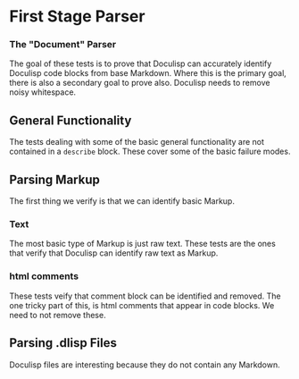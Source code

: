 <!-- GENERATED DOCUMENT DO NOT EDIT! -->
<!-- prettier-ignore-start -->
<!-- markdownlint-disable -->

# First Stage Parser #

### The "Document" Parser ###

The goal of these tests is to prove that Doculisp can accurately identify Doculisp code blocks from base Markdown. Where this is the primary goal, there is also a secondary goal to prove also. Doculisp needs to remove noisy whitespace.

## General Functionality ##

The tests dealing with some of the basic general functionality are not contained in a `describe` block. These cover some of the basic failure modes.

## Parsing Markup ##

The first thing we verify is that we can identify basic Markup.

### Text ###

The most basic type of Markup is just raw text. These tests are the ones that verify that Doculisp can identify raw text as Markup.

### html comments ###

These tests veify that comment block can be identified and removed. The one tricky part of this, is html comments that appear in code blocks. We need to not remove these.

## Parsing .dlisp Files ##

Doculisp files are interesting because they do not contain any Markdown.

<!-- markdownlint-restore -->
<!-- prettier-ignore-end -->
<!-- GENERATED DOCUMENT DO NOT EDIT! -->
